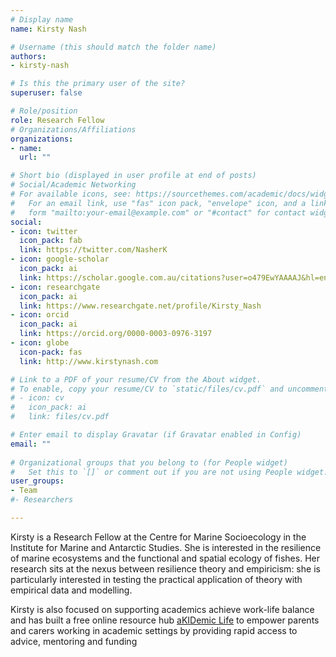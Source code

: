 ```yaml
---
# Display name
name: Kirsty Nash

# Username (this should match the folder name)
authors:
- kirsty-nash

# Is this the primary user of the site?
superuser: false

# Role/position
role: Research Fellow
# Organizations/Affiliations
organizations:
- name: 
  url: ""

# Short bio (displayed in user profile at end of posts)
# Social/Academic Networking
# For available icons, see: https://sourcethemes.com/academic/docs/widgets/#icons
#   For an email link, use "fas" icon pack, "envelope" icon, and a link in the
#   form "mailto:your-email@example.com" or "#contact" for contact widget.
social:
- icon: twitter
  icon_pack: fab
  link: https://twitter.com/NasherK
- icon: google-scholar
  icon_pack: ai
  link: https://scholar.google.com.au/citations?user=o479EwYAAAAJ&hl=en
- icon: researchgate
  icon_pack: ai
  link: https://www.researchgate.net/profile/Kirsty_Nash
- icon: orcid
  icon_pack: ai
  link: https://orcid.org/0000-0003-0976-3197
- icon: globe
  icon-pack: fas
  link: http://www.kirstynash.com

# Link to a PDF of your resume/CV from the About widget.
# To enable, copy your resume/CV to `static/files/cv.pdf` and uncomment the lines below.  
# - icon: cv
#   icon_pack: ai
#   link: files/cv.pdf

# Enter email to display Gravatar (if Gravatar enabled in Config)
email: ""
  
# Organizational groups that you belong to (for People widget)
#   Set this to `[]` or comment out if you are not using People widget.  
user_groups:
- Team
#- Researchers

---
```


Kirsty is a Research Fellow at the Centre for Marine Socioecology in the Institute for Marine and Antarctic Studies. She is interested in the resilience of marine ecosystems and the functional and spatial ecology of fishes. Her research sits at the nexus between resilience theory and empiricism: she is particularly interested in testing the practical application of theory with empirical data and modelling.
 
Kirsty is also focused on supporting academics achieve work-life balance and has built a free online resource hub [aKIDemic Life](https://akidemiclife.com) to empower parents and carers working in academic settings by providing rapid access to advice, mentoring and funding
